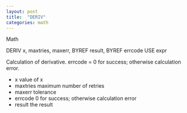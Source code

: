 ```yaml
---
layout: post
title:  "DERIV"
categories: math
---
```

Math

DERIV x, maxtries, maxerr, BYREF result, BYREF errcode USE expr

Calculation of derivative. errcode = 0 for success; otherwise calculation error. 


* x value of x
* maxtries maximum number of retries
* maxerr tolerance
* errcode 0 for success; otherwise calculation error
* result the result

